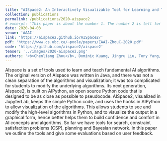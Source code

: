 ```yaml
---
title: "AISpace2: An Interactively Visualizable Tool for Learning and Teaching Artificial Intelligence"
collection: publications
permalink: /publications/2020-aispace2
# excerpt: 'This paper is about the number 1. The number 2 is left for future work.'
date: 2020-04-03
venue: 'AAAI'
link: 'https://aispace2.github.io/AISpace2/'
pdf: 'https://www.cs.ubc.ca/~poole/papers/EAAI-ZhouC-2020.pdf'
code: 'https://github.com/aispace2/aispace2'
teaser: '../images/2020-aispace2.png'
authors: '<b>Chenliang Zhou</b>, Dominic Kuang, Jingru Liu, Tony Yang, Zijia Zhang, Alan Mackworth, David Poole'
---
```

AIspace is a set of tools used to learn and teach fundamental AI algorithms. The original version of AIspace was written in Java, and there was not a clean separation of the algorithms and visualization; it was too complicated for students to modify the underlying algorithms. Its next generation, AIspace2, is built on AIPython, an open source Python code that is designed to be as close as possible to pseudocode. AISpace2, visualized in JupyterLab, keeps the simple Python code, and uses the hooks in AIPython to allow visualization of the algorithms. This allows students to see and modify the high-level algorithms in Python, and to visualize the output in a graphical form, hence better helps them to build confidence and comfort in AI concepts and algorithms. So far we have tools for search, constraint satisfaction problems (CSP), planning and Bayesian network. In this paper we outline the tools and give some evaluations based on user feedback.

  